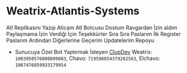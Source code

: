# Weatrix-Atlantis-Systems

Atl Replikasını Yazıp Aticam Atl Botcusu Dostum Ravgardan İzin aldım Paylaşmama İzin Verdiği İçin Teşekkürler
Sıra Sıra Paslarım İlk Register Paslarım Ardından Diğerlerine Geçerim Updatelerim Repoyu










* Sunucuya Özel Bot Yaptırmak İsteyen [ClupDev](https://discord.gg/M4eUed6tF2) Weatrix: `1003950576800899083`, Chavo: ``719596854379282563``, Elchavo: `1067476859933179954`
